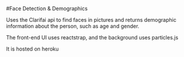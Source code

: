 #Face Detection & Demographics

Uses the Clarifai api to find faces in pictures and returns demographic information about the person, such as age and gender.

The front-end UI uses reactstrap, and the background uses particles.js

It is hosted on heroku
